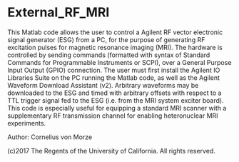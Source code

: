 # External_RF_MRI
This Matlab code allows the user to control a Agilent RF vector electronic signal generator (ESG) from a PC, for the purpose of generating RF excitation pulses for magnetic resonance imaging (MRI). The hardware is controlled by sending commands (formatted with syntax of Standard Commands for Programmable Instruments or SCPI), over a General Purpose Input Output (GPIO) connection. The user must first install the Agilent IO Libraries Suite on the PC running the Matlab code, as well as the Agilent Waveform Download Assistant (v2). Arbitrary waveforms may be downloaded to the ESG and timed with arbitrary offsets with respect to a TTL trigger signal fed to the ESG (i.e. from the MRI system exciter board). This code is especially useful for equipping a standard MRI scanner with a supplementary RF transmission channel for enabling heteronuclear MRI experiments. 

Author: Cornelius von Morze

(c)2017 The Regents of the University of California. All rights reserved.
